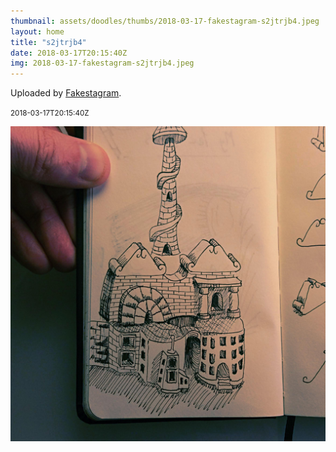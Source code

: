 ```yaml
---
thumbnail: assets/doodles/thumbs/2018-03-17-fakestagram-s2jtrjb4.jpeg
layout: home
title: "s2jtrjb4"
date: 2018-03-17T20:15:40Z
img: 2018-03-17-fakestagram-s2jtrjb4.jpeg
---
```


Uploaded by [Fakestagram](https://github.com/opyate/fakestagram).

<small>2018-03-17T20:15:40Z</small>

![Uploaded by Fakestagram](assets/doodles/original/2018-03-17-fakestagram-s2jtrjb4.jpeg)
